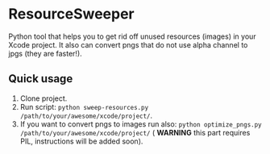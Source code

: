 ResourceSweeper
===============

Python tool that helps you to get rid off unused resources (images) in your Xcode project. It also can convert pngs that do not use alpha channel to jpgs (they are faster!).

Quick usage
----
1. Clone project.
2. Run script: `python sweep-resources.py /path/to/your/awesome/xcode/project/`.
3. If you want to convert pngs to images run also: `python optimize_pngs.py /path/to/your/awesome/xcode/project/` ( **WARNING** this part requires PIL, instructions will be added soon).
